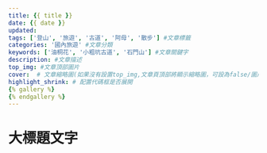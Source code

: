 ```yaml
---
title: {{ title }}
date: {{ date }}
updated:
tags: ['登山', '旅遊', '古道', '阿母', '散步'] #文章標籤
categories: '國內旅遊' #文章分類
keywords: ['油桐花', '小粗坑古道', '石門山'] #文章關鍵字
description: #文章描述
top_img: #文章頂部圖片
cover:  # 文章縮略圖(如果沒有設置top_img,文章頁頂部將顯示縮略圖，可設為false/圖片地址/留空)
highlight_shrink: # 配置代碼框是否展開
{% gallery %}
{% endgallery %}
---
```


# 大標題文字